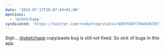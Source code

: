 ```yaml
---
date: '2014-07-17T16:07:44+01:00'
mentions:
  - '@sketchapp'
syndicated: 'https://twitter.com/roobottom/status/489793077364936705'
---
```

Sigh… [@sketchapp](https://twitter.com/@sketchapp) copy/paste bug is still not fixed. So sick of bugs in this app.
